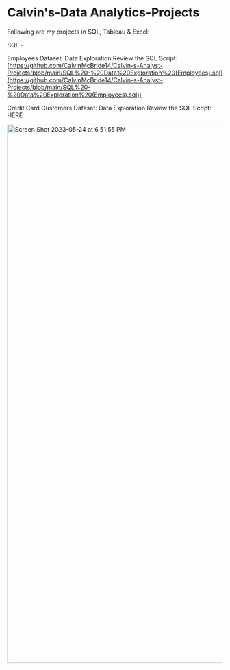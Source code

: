 # Calvin's-Data Analytics-Projects

Following are my projects in SQL, Tableau & Excel:

 SQL -

Employees Dataset: Data Exploration
Review the SQL Script: [https://github.com/CalvinMcBride14/Calvin-s-Analyst-Projects/blob/main/SQL%20-%20Data%20Exploration%20(Employees).sql](https://github.com/CalvinMcBride14/Calvin-s-Analyst-Projects/blob/main/SQL%20-%20Data%20Exploration%20(Employees).sql))

Credit Card Customers Dataset: Data Exploration
Review the SQL Script: HERE


<img width="1256" alt="Screen Shot 2023-05-24 at 6 51 55 PM" src="https://github.com/CalvinMcBride14/Calvin-s-Analyst-Projects/assets/135881962/eb439c8f-0325-4dfc-87be-20e4cf058c20">
